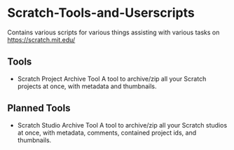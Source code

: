 # Scratch-Tools-and-Userscripts
Contains various scripts for various things assisting with various tasks on https://scratch.mit.edu/

## Tools
- Scratch Project Archive Tool
A tool to archive/zip all your Scratch projects at once, with metadata and thumbnails.

## Planned Tools
- Scratch Studio Archive Tool
A tool to archive/zip all your Scratch studios at once, with metadata, comments, contained project ids, and thumbnails.

